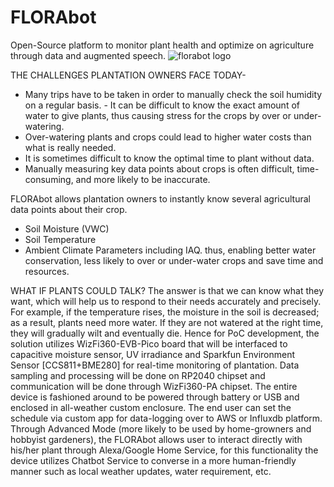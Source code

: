 # FLORAbot
Open-Source platform to monitor plant health and optimize on agriculture through data and augmented speech.
![florabot logo](https://user-images.githubusercontent.com/58347016/190914519-88831bf0-980c-4257-ad06-31250a4042b8.png)

THE CHALLENGES PLANTATION OWNERS FACE TODAY-
- Many trips have to be taken in order to manually check the soil humidity on a regular basis. - It can be difficult to know the exact amount of water to give plants, thus causing stress for the crops by over or under-watering.
- Over-watering plants and crops could lead to higher water costs than what is really needed.
- It is sometimes difficult to know the optimal time to plant without data.
- Manually measuring key data points about crops is often difficult, time-consuming, and more likely to be inaccurate.

FLORAbot allows plantation owners to instantly know several agricultural data points about their crop.
-	Soil Moisture (VWC)
-	Soil Temperature
-	Ambient Climate Parameters including IAQ.
thus, enabling better water conservation, less likely to over or under-water crops and save time and resources.

WHAT IF PLANTS COULD TALK? 
The answer is that we can know what they want, which will help us to respond to their needs accurately and precisely. For example, if the temperature rises, the moisture in the soil is decreased; as a result, plants need more water. If they are not watered at the right time, they will gradually wilt and eventually die.
Hence for PoC development, the solution utilizes WizFi360-EVB-Pico board that will be interfaced to capacitive moisture sensor, UV irradiance and Sparkfun Environment Sensor [CCS811+BME280] for real-time monitoring of plantation. Data sampling and processing will be done on RP2040 chipset and communication will be done through WizFi360-PA chipset. The entire device is fashioned around to be powered through battery or USB and enclosed in all-weather custom enclosure.
The end user can set the schedule via custom app for data-logging over to AWS or Influxdb platform.
Through Advanced Mode (more likely to be used by home-growners and hobbyist gardeners), the FLORAbot allows user to interact directly with his/her plant through Alexa/Google Home Service, for this functionality the device utilizes Chatbot Service to converse in a more human-friendly manner such as local weather updates, water requirement, etc.
